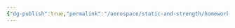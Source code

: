 ```yaml
---
{"dg-publish":true,"permalink":"/aerospace/static-and-strength/homework-problems/part-4-homework-problems/","noteIcon":"","created":"2025-10-10T22:01:18.780-04:00"}
---
```



